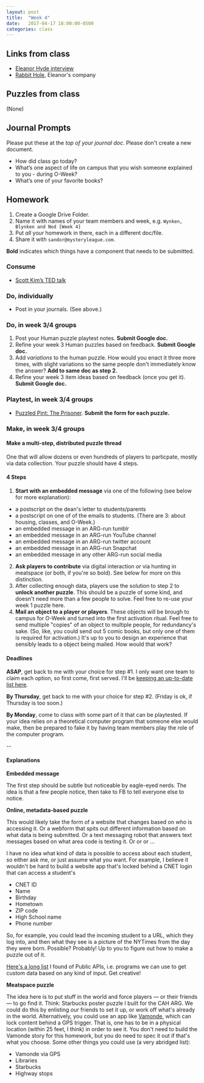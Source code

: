 ```yaml
---
layout: post
title:  "Week 4"
date:   2017-04-17 18:00:00-0500
categories: class
---
```


## Links from class

- [Eleanor Hyde interview](http://biggameswithace.blogspot.com/2014/11/interview-after-death-card-with-eleanor.html?m=1)
- [Rabbit Hole](https://www.facebook.com/downtherabbit/?ref=br_rs), Eleanor's company

## Puzzles from class

(None)

## Journal Prompts

Please put these at the *top of your journal doc*. Please don't create a new document.

- How did class go today?
- What’s one aspect of life on campus that you wish someone explained to you - during O-Week? 
- What’s one of your favorite books?

## Homework

1. Create a Google Drive Folder.
2. Name it with names of your team members and week, e.g. `Wynken, Blynken and Nod [Week 4]`
3. Put _all_ your homework in there, each in a different doc/file.
4. Share it with `sandor@mysteryleague.com`.

 **Bold** indicates which things have a component that needs to be submitted.

### Consume

* [Scott Kim’s TED talk](https://www.ted.com/talks/scott_kim_takes_apart_the_art_of_puzzles)

### Do, individually

* Post in your journals. (See above.)

### Do, in week 3/4 groups

1. Post your Human puzzle playtest notes. **Submit Google doc.**
2. Refine your week 3 Human puzzles based on feedback. **Submit Google doc.**
3. Add *variations* to the human puzzle. How would you enact it three more times, with slight variations so the same people don't immediately know the answer? **Add to same doc as step 2.**
4. Refine your week 3 item ideas based on feedback (once you get it). **Submit Google doc.**

### Playtest, in week 3/4 groups

* [Puzzled Pint: The Prisoner](https://airtable.com/shrQfPcz1HZJSH4BN). **Submit the form for each puzzle.**

### Make, in week 3/4 groups

#### Make a multi-step, distributed puzzle thread

One that will allow dozens or even hundreds of players to particpate, mostly via data collection. Your puzzle should have 4 steps.

#### 4 Steps

1. **Start with an embedded message** via one of the following (see below for more explanation):
 - a postscript on the dean's letter to students/parents
 - a postscript on one of of the emails to students. (There are 3: about housing, classes, and O-Week.)
 - an embedded message in an ARG-run tumblr
 - an embedded message in an ARG-run YouTube channel
 - an embedded message in an ARG-run twitter account
 - an embedded message in an ARG-run Snapchat
 - an embedded message in any other ARG-run social media
2. **Ask players to contribute** via digital interaction _or_ via hunting in meatspace (or both, if you're so bold). See below for more on this distinction.
3. After collecting enough data, players use the solution to step 2 to **unlock another puzzle**. This should be a puzzle of some kind, and doesn't need more than a few people to solve. Feel free to re-use your week 1 puzzle here.
4. **Mail an object to a player or players**. These objects will be brough to campus for O-Week and turned into the first activation ritual. Feel free to send multiple "copies" of an object to multiple people, for redundancy's sake. (So, like, you could send out 5 comic books, but only one of them is required for activation.) It's up to you to design an experience that sensibly leads to a object being mailed. How would that work?

#### Deadlines

**ASAP**, get back to me with your choice for step #1. I only want one team to claim each option, so first come, first served. I'll be [keeping an up-to-date list here](https://airtable.com/shrL9qApbJ4ZMfQkI/tblz3E3UafUGO9Fn9).

**By Thursday**, get back to me with your choice for step #2. (Friday is ok, if Thursday is too soon.)

**By Monday**, come to class with some part of it that can be playtested. If your idea relies on a theoretical computer program that someone else would make, then be prepared to fake it by having team members play the role of the computer program.

--

#### Explanations

**Embedded message**

The first step should be subtle but noticeable by eagle-eyed nerds. The idea is that a few people notice, then take to FB to tell everyone else to notice.

**Online, metadata-based puzzle**

This would likely take the form of a website that changes based on who is accessing it. Or a webform that spits out different information based on what data is being submitted. Or a text messaging robot that answers text messages based on what area code is texting it. Or or or …

I have no idea what kind of data is possible to access about each student, so either ask me, or just assume what you want. For example, I believe it wouldn't be hard to build a website app that's locked behind a CNET login that can access a student's

* CNET ID
* Name
* Birthday
* Hometown
* ZIP code
* High School name
* Phone number

So, for example, you could lead the incoming student to a URL, which they log into, and then what they see is a picture of the NYTimes from the day they were born. Possible? Probably! Up to you to figure out how to make a puzzle out of it.

[Here's a long list](https://github.com/toddmotto/public-apis) I found of Public APIs, i.e. programs we can use to get custom data based on any kind of input. Get creative!

**Meatspace puzzle**

The idea here is to put stuff in the world and force players — or their friends — to go find it. Think: Starbucks poster puzzle I built for the CAH ARG. We could do this by enlisting _our_ friends to set it up, or work off what's already in the world. Alternatively, you could use an app like [Vamonde](http://vamonde.com), which can lock content behind a GPS trigger. That is, one has to be in a physical location (within 25 feet, I think) in order to see it. You don't need to build the Vamonde story for this homework, but you do need to spec it out if that's what you choose. Some other things you could use (a very abridged list):

- Vamonde via GPS
- Libraries
- Starbucks
- Highway stops
